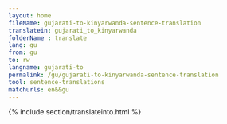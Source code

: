 ```yaml
---
layout: home
fileName: gujarati-to-kinyarwanda-sentence-translation
translatein: gujarati_to_kinyarwanda
folderName : translate
lang: gu
from: gu
to: rw
langname: gujarati-to
permalink: /gu/gujarati-to-kinyarwanda-sentence-translation
tool: sentence-translations
matchurls: en&&gu
---
```

{% include section/translateinto.html %}
